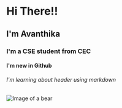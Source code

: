 # Hi There!!
## I'm Avanthika
### I'm a CSE student from CEC
#### I'm new in Github
###### I'm learning about header using markdown
![Image of a bear](https://www.shihoriobata.com/wp-content/uploads/2021/09/cute-panda-drawing.jpg)
